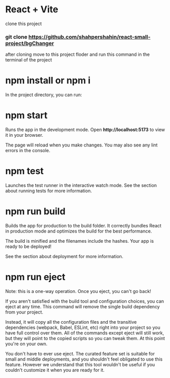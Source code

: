 # React + Vite

clone this project 
### **git clone https://github.com/shahpershahin/react-small-project/bgChanger**

after cloning move to this project floder and run this command in the terminal of the project
# **npm install** or **npm i** 
In the project directory, you can run:

# **npm start**
Runs the app in the development mode.
Open **http://localhost:5173** to view it in your browser.

The page will reload when you make changes.
You may also see any lint errors in the console.

# **npm test**
Launches the test runner in the interactive watch mode.
See the section about running tests for more information.

# **npm run build**
Builds the app for production to the build folder.
It correctly bundles React in production mode and optimizes the build for the best performance.

The build is minified and the filenames include the hashes.
Your app is ready to be deployed!

See the section about deployment for more information.

# **npm run eject**
Note: this is a one-way operation. Once you eject, you can't go back!

If you aren't satisfied with the build tool and configuration choices, you can eject at any time. This command will remove the single build dependency from your project.

Instead, it will copy all the configuration files and the transitive dependencies (webpack, Babel, ESLint, etc) right into your project so you have full control over them. All of the commands except eject will still work, but they will point to the copied scripts so you can tweak them. At this point you're on your own.

You don't have to ever use eject. The curated feature set is suitable for small and middle deployments, and you shouldn't feel obligated to use this feature. However we understand that this tool wouldn't be useful if you couldn't customize it when you are ready for it.
